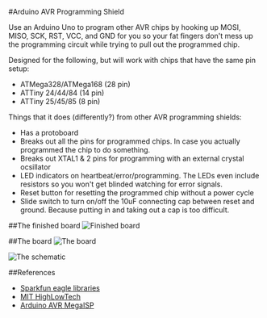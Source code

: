 #Arduino AVR Programming Shield

Use an Arduino Uno to program other AVR chips by hooking up MOSI, MISO, SCK, RST, VCC, and GND for you so your fat fingers don't mess up the programming circuit while trying to pull out the programmed chip. 

Designed for the following, but will work with chips that have the same pin setup:
* ATMega328/ATMega168 (28 pin)
* ATTiny 24/44/84 (14 pin)
* ATTiny 25/45/85 (8 pin)

Things that it does (differently?) from other AVR programming shields:
* Has a protoboard
* Breaks out all the pins for programmed chips. In case you actually programmed the chip to do something. 
* Breaks out XTAL1 & 2 pins for programming with an external crystal ocsillator
* LED indicators on heartbeat/error/programming. The LEDs even include resistors so you won't get blinded watching for error signals.
* Reset button for resetting the programmed chip without a power cycle
* Slide switch to turn on/off the 10uF connecting cap between reset and ground. Because putting in and taking out a cap is too difficult.

##The finished board
![Finished board](https://raw.github.com/jiahuang/avr-isp-shield/master/images/shield_final.jpg
)

##The board
![The board](https://raw.github.com/jiahuang/avr-isp-shield/master/images/board.png
)

![The schematic](https://raw.github.com/jiahuang/avr-isp-shield/master/images/schematic.png)

##References
* [Sparkfun eagle libraries](https://github.com/sparkfun/SparkFun-Eagle-Libraries)
* [MIT HighLowTech](http://hlt.media.mit.edu/?p=1695)
* [Arduino AVR MegaISP](http://playground.arduino.cc/Code/MegaISP)
